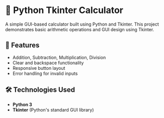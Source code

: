 # 🧮 Python Tkinter Calculator

A simple GUI-based calculator built using Python and Tkinter. This project demonstrates basic arithmetic operations and GUI design using Tkinter.

## 📌 Features

- Addition, Subtraction, Multiplication, Division
- Clear and backspace functionality
- Responsive button layout
- Error handling for invalid inputs

## 🛠️ Technologies Used

- **Python 3**
- **Tkinter** (Python's standard GUI library)

